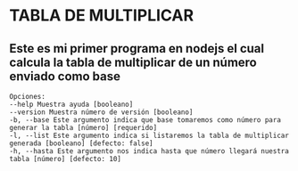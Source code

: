 # TABLA DE MULTIPLICAR

## Este es mi primer programa en nodejs el cual calcula la tabla de multiplicar de un número enviado como base

```
Opciones:
--help Muestra ayuda [booleano]
--version Muestra número de versión [booleano]
-b, --base Este argumento indica que base tomaremos como número para
generar la tabla [número] [requerido]
-l, --list Este argumento indica si listaremos la tabla de multiplicar
generada [booleano] [defecto: false]
-h, --hasta Este argumento nos indica hasta que número llegará nuestra
tabla [número] [defecto: 10]
```
